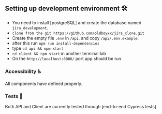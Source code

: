 ## Setting up development environment 🛠

- You need to install [postgreSQL] and create the database named `jira_development`.
- `clone from the git https://github.com/oldboyxx/jira_clone.git`
- Create the empty file `.env` in `/api`, and copy `/api/.env.example`.
- after this run `npm run install-dependencies`
- type `cd api && npm start`
- `cd client && npm start` in another terminal tab
- On the `http://localhost:8080/` port app should be run

### Accessibility ♿

All components have defined properly.

### Tests 🧪

Both API and Client are currently tested through [end-to-end Cypress tests].